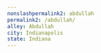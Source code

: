 ```yaml
---
﻿nonslashpermalink2: abdullah
permalink2: /abdullah/
alley: Abdullah
city: Indianapolis
state: Indiana
---
```

